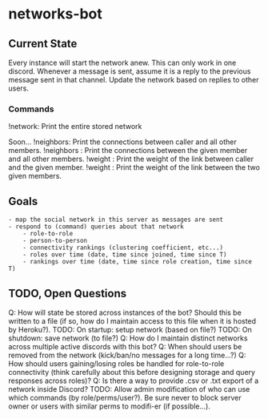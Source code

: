 # networks-bot

## Current State

Every instance will start the network anew. This can only work in one discord. Whenever a message is sent, assume it is a reply to the previous message sent in that channel. Update the network based on replies to other users.

### Commands

!network: Print the entire stored network

Soon...
!neighbors: Print the connections between caller and all other members.
!neighbors <member>: Print the connections between the given member and all other members.
!weight <member>: Print the weight of the link between caller and the given member.
!weight <member> <member>: Print the weight of the link between the two given members.

## Goals

    - map the social network in this server as messages are sent
    - respond to (command) queries about that network
        - role-to-role
        - person-to-person
        - connectivity rankings (clustering coefficient, etc...)
        - roles over time (date, time since joined, time since T)
        - rankings over time (date, time since role creation, time since T)

## TODO, Open Questions

Q: How will state be stored across instances of the bot? Should this be written to a file (if so, how do I maintain access to this file when it is hosted by Heroku?).
TODO: On startup: setup network (based on file?)
TODO: On shutdown: save network (to file?)
Q: How do I maintain distinct networks across multiple active discords with this bot?
Q: When should users be removed from the network (kick/ban/no messages for a long time...?)
Q: How should users gaining/losing roles be handled for role-to-role connectivity (think carefully about this before designing storage and query responses across roles)?
Q: Is there a way to provide .csv or .txt export of a network inside Discord?
TODO: Allow admin modification of who can use which commands (by role/perms/user?). Be sure never to block server owner or users with similar perms to modifi-er (if possible...).
